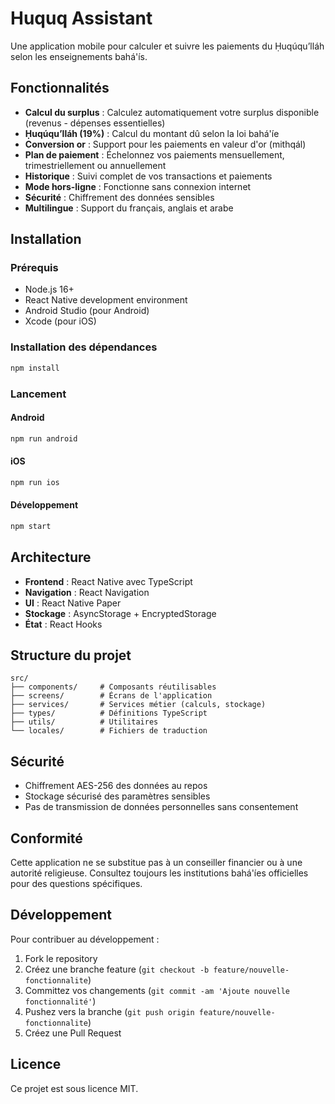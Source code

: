 # Huquq Assistant

Une application mobile pour calculer et suivre les paiements du Ḥuqúqu’lláh selon les enseignements bahá'ís.

## Fonctionnalités

- **Calcul du surplus** : Calculez automatiquement votre surplus disponible (revenus - dépenses essentielles)
- **Ḥuqúqu’lláh (19%)** : Calcul du montant dû selon la loi bahá'íe
- **Conversion or** : Support pour les paiements en valeur d'or (mithqál)
- **Plan de paiement** : Échelonnez vos paiements mensuellement, trimestriellement ou annuellement
- **Historique** : Suivi complet de vos transactions et paiements
- **Mode hors-ligne** : Fonctionne sans connexion internet
- **Sécurité** : Chiffrement des données sensibles
- **Multilingue** : Support du français, anglais et arabe

## Installation

### Prérequis

- Node.js 16+
- React Native development environment
- Android Studio (pour Android)
- Xcode (pour iOS)

### Installation des dépendances

```bash
npm install
```

### Lancement

#### Android

```bash
npm run android
```

#### iOS

```bash
npm run ios
```

#### Développement

```bash
npm start
```

## Architecture

- **Frontend** : React Native avec TypeScript
- **Navigation** : React Navigation
- **UI** : React Native Paper
- **Stockage** : AsyncStorage + EncryptedStorage
- **État** : React Hooks

## Structure du projet

```
src/
├── components/     # Composants réutilisables
├── screens/        # Écrans de l'application
├── services/       # Services métier (calculs, stockage)
├── types/          # Définitions TypeScript
├── utils/          # Utilitaires
└── locales/        # Fichiers de traduction
```

## Sécurité

- Chiffrement AES-256 des données au repos
- Stockage sécurisé des paramètres sensibles
- Pas de transmission de données personnelles sans consentement

## Conformité

Cette application ne se substitue pas à un conseiller financier ou à une autorité religieuse. Consultez toujours les institutions bahá'íes officielles pour des questions spécifiques.

## Développement

Pour contribuer au développement :

1. Fork le repository
2. Créez une branche feature (`git checkout -b feature/nouvelle-fonctionnalite`)
3. Committez vos changements (`git commit -am 'Ajoute nouvelle fonctionnalité'`)
4. Pushez vers la branche (`git push origin feature/nouvelle-fonctionnalite`)
5. Créez une Pull Request

## Licence

Ce projet est sous licence MIT.

